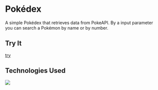 # Pokédex

A simple Pokédex that retrieves data from PokeAPI.
By a input parameter you can search a Pokémon by name or by number.

## Try It
[try](https://pokedex-tau-lake.vercel.app/)

## Technologies Used
![](https://github.com/Mike7s/Pokedex/blob/main/html-css-js.png?raw=true)

